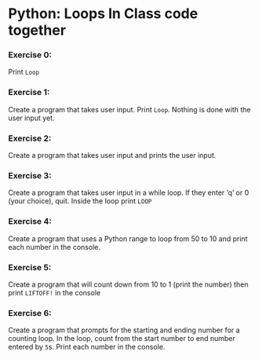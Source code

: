 # Python: Loops In Class code together

### Exercise 0:
Print ```Loop```

### Exercise 1:
Create a program that takes user input. Print ```Loop```. Nothing is done with the user input yet.

### Exercise 2:
Create a program that takes user input and prints the user input.

### Exercise 3:
Create a program that takes user input in a while loop. If they enter ‘q’ or 0 (your choice), quit. Inside the loop print ```LOOP```

### Exercise 4:
Create a program that uses a Python range to loop from 50 to 10 and print each number in the console. 

### Exercise 5:
Create a program that will count down from 10 to 1 (print the number) then print ```LIFTOFF!``` in the console 

### Exercise 6:
Create a program that prompts for the starting and ending number for a counting loop. In the loop, count from the start number to end number entered by ```5```s. Print each number in the console.
